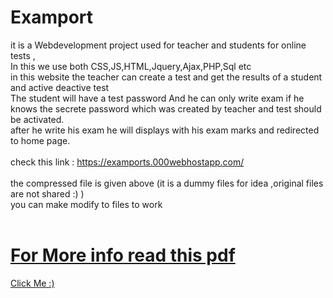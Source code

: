 # Examport
it is a Webdevelopment project used for teacher and students for online tests ,<br>
In this we use both CSS,JS,HTML,Jquery,Ajax,PHP,Sql etc<br>
in this website the teacher can create a test and get the results of a student  and active deactive test <br>
The student will have a test password And he can only write exam if he knows the secrete password which was created by teacher and test should be activated.<br>
after he write his exam  he will displays with his exam marks and redirected to home page. <br>
<br>
check this link : https://examports.000webhostapp.com/<br>
<br>
the compressed file is given above (it is a dummy files for idea ,original files are not shared :)  )<br>
you can make modify  to files to work 
<br>
<br>

<a href="https://github.com/neerajsinghchowhan/Examport/blob/master/Examport.pdf"><h1>For More info  read this pdf</h1>Click Me :)</a>
